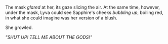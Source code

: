 The mask *glared* at her, its gaze slicing the air. At the same time, however, under the mask, Lyva could see Sapphire's cheeks *bubbling up*, boiling red, in what she could imagine was her version of a blush.

She growled.

*"SHUT UP! TELL ME ABOUT THE GODS!"*